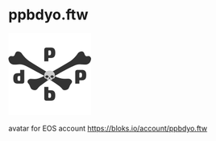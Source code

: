 # ppbdyo.ftw
![ppbdyo.ftw](https://raw.githubusercontent.com/ppbd/ppbdyo.ftw/main/ppbdyo.ftw.png "PPBD.Yo")

avatar for EOS account https://bloks.io/account/ppbdyo.ftw
